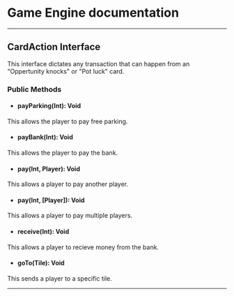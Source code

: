# Game Engine documentation
---

## CardAction Interface 

This interface dictates any transaction that can happen from an "Oppertunity knocks" or "Pot luck" card.

### Public Methods 

- #### payParking(Int): Void

This allows the player to pay free parking.

- #### payBank(Int): Void

This allows the player to pay the bank.

- #### pay(Int, Player): Void

This allows a player to pay another player.

- #### pay(Int, [Player]): Void

This allows a player to pay multiple players.

- #### receive(Int): Void

This allows a player to recieve money from the bank.

- #### goTo(Tile): Void

This sends a player to a specific tile.

---